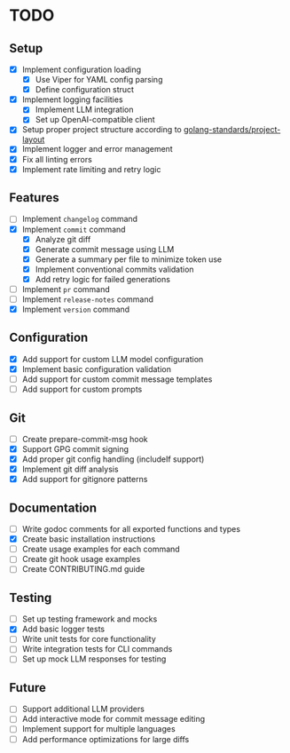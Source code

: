 # TODO

## Setup
- [x] Implement configuration loading
  - [x] Use Viper for YAML config parsing
  - [x] Define configuration struct
- [x] Implement logging facilities
  - [x] Implement LLM integration
  - [x] Set up OpenAI-compatible client
- [x] Setup proper project structure according to [golang-standards/project-layout](https://github.com/golang-standards/project-layout)
- [x] Implement logger and error management
- [x] Fix all linting errors
- [x] Implement rate limiting and retry logic

## Features
- [ ] Implement `changelog` command
- [x] Implement `commit` command
  - [x] Analyze git diff
  - [x] Generate commit message using LLM
  - [x] Generate a summary per file to minimize token use
  - [x] Implement conventional commits validation
  - [x] Add retry logic for failed generations
- [ ] Implement `pr` command
- [ ] Implement `release-notes` command
- [x] Implement `version` command

## Configuration
- [x] Add support for custom LLM model configuration
- [x] Implement basic configuration validation
- [ ] Add support for custom commit message templates
- [ ] Add support for custom prompts

## Git
- [ ] Create prepare-commit-msg hook
- [x] Support GPG commit signing
- [x] Add proper git config handling (includeIf support)
- [x] Implement git diff analysis
- [x] Add support for gitignore patterns

## Documentation
- [ ] Write godoc comments for all exported functions and types
- [x] Create basic installation instructions
- [ ] Create usage examples for each command
- [ ] Create git hook usage examples
- [ ] Create CONTRIBUTING.md guide

## Testing
- [ ] Set up testing framework and mocks
- [x] Add basic logger tests
- [ ] Write unit tests for core functionality
- [ ] Write integration tests for CLI commands
- [ ] Set up mock LLM responses for testing

## Future
- [ ] Support additional LLM providers
- [ ] Add interactive mode for commit message editing
- [ ] Implement support for multiple languages
- [ ] Add performance optimizations for large diffs
